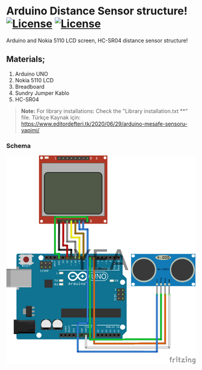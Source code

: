 # Arduino Distance Sensor structure! [![License](https://go-shields.herokuapp.com/license-Apache-2.0-blue.png)](https://github.com/yunusemreaydinli/ArduinoDistanceSensor/blob/master/LICENSE) [![License](https://go-shields.herokuapp.com/Release-Version-green.png)](https://github.com/ArduinoDistanceSensor) 
Arduino and Nokia 5110 LCD screen, HC-SR04 distance sensor structure!

## Materials;
1. Arduino UNO
2. Nokia 5110 LCD
3. Breadboard
4. Sundry Jumper Kablo
5. HC-SR04

> **Note:** For library installations: Check the "Library installation.txt **" file.
Türkçe Kaynak için: https://www.editordefteri.tk/2020/06/29/arduino-mesafe-sensoru-yapimi/
### Schema
![Sema](Sema.png)
